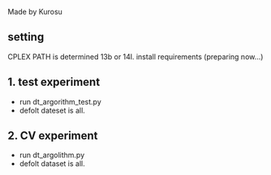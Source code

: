 Made by Kurosu 

## setting
CPLEX PATH is determined 13b or 14l.
install requirements (preparing now...)


## 1. test experiment
- run dt_argorithm_test.py
- defolt dateset is all.

## 2. CV experiment
- run dt_argolithm.py
- defolt dataset is all.

